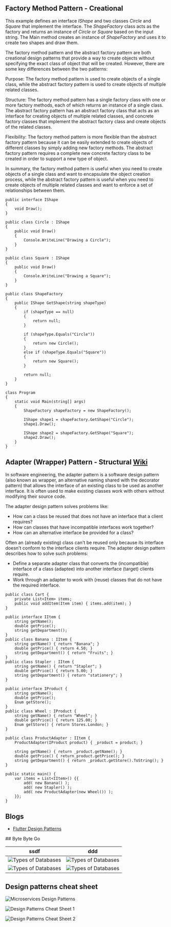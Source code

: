 ## Factory Method Pattern - Creational

This example defines an interface _IShape_ and two classes _Circle_ and _Square_ that implement the interface. The _ShapeFactory_ class acts as the factory and returns an instance of _Circle_ or _Square_ based on the input string. The Main method creates an instance of _ShapeFactory_ and uses it to create two shapes and draw them.


The factory method pattern and the abstract factory pattern are both creational design patterns that provide a way to create objects without specifying the exact class of object that will be created. However, there are some key differences between the two patterns:

Purpose: The factory method pattern is used to create objects of a single class, while the abstract factory pattern is used to create objects of multiple related classes.

Structure: The factory method pattern has a single factory class with one or more factory methods, each of which returns an instance of a single class. The abstract factory pattern has an abstract factory class that acts as an interface for creating objects of multiple related classes, and concrete factory classes that implement the abstract factory class and create objects of the related classes.

Flexibility: The factory method pattern is more flexible than the abstract factory pattern because it can be easily extended to create objects of different classes by simply adding new factory methods. The abstract factory pattern requires a complete new concrete factory class to be created in order to support a new type of object.

In summary, the factory method pattern is useful when you need to create objects of a single class and want to encapsulate the object creation process, while the abstract factory pattern is useful when you need to create objects of multiple related classes and want to enforce a set of relationships between them.

```
public interface IShape
{
    void Draw();
}

public class Circle : IShape
{
    public void Draw()
    {
        Console.WriteLine("Drawing a Circle");
    }
}

public class Square : IShape
{
    public void Draw()
    {
        Console.WriteLine("Drawing a Square");
    }
}

public class ShapeFactory
{
    public IShape GetShape(string shapeType)
    {
        if (shapeType == null)
        {
            return null;
        }

        if (shapeType.Equals("Circle"))
        {
            return new Circle();
        }
        else if (shapeType.Equals("Square"))
        {
            return new Square();
        }

        return null;
    }
}

class Program
{
    static void Main(string[] args)
    {
        ShapeFactory shapeFactory = new ShapeFactory();

        IShape shape1 = shapeFactory.GetShape("Circle");
        shape1.Draw();

        IShape shape2 = shapeFactory.GetShape("Square");
        shape2.Draw();
    }
}
```

## Adapter (Wrapper) Pattern - Structural [Wiki](https://en.wikipedia.org/wiki/Adapter_pattern)

In software engineering, the adapter pattern is a software design pattern (also known as wrapper, an alternative naming shared with the decorator pattern) that allows the interface of an existing class to be used as another interface. It is often used to make existing classes work with others without modifying their source code.

The adapter design pattern solves problems like:
- How can a class be reused that does not have an interface that a client requires?
- How can classes that have incompatible interfaces work together?
- How can an alternative interface be provided for a class?

Often an (already existing) class can't be reused only because its interface doesn't conform to the interface clients require.
The adapter design pattern describes how to solve such problems:
- Define a separate adapter class that converts the (incompatible) interface of a class (adaptee) into another interface (target) clients require.
- Work through an adapter to work with (reuse) classes that do not have the required interface.

```
public class Cart {
	private List<Item> items;
	public void addItem(Item item) { items.add(item); }
}

public interface IItem {
	string getName();
	double getPrice();
	string getDepartment();
}
public class Banana : IItem {
	string getName() { return "Banana"; }
	double getPrice() { return 4.50; }
	string getDepartment() { return "Fruits"; }
}
public class Stapler : IItem {
	string getName() { return "Stapler"; }
	double getPrice() { return 5.00; }
	string getDepartment() { return "stationery"; }
}

public interface IProduct {
	string getName();
	double getPrice();
	Enum getStore();
}
public class Wheel : IProduct {
	string getName() { return "Wheel"; }
	double getPrice() { return 125.00; }
	Enum getStore() { return Stores.London; }
}

public class ProductAdapter : IItem {
	ProductAdapter(IProduct product) { _product = product; }

	string getName() { return _product.getName(); }
	double getPrice() { return_product.getPrice(); }
	string getDepartment() { return _product.getStore().ToString(); }
}

public static main() {
	var items = List<IItem>() {{
		add( new Banana() );
		add( new Stapler() );
		add( new ProductAdapter(new Wheel()) );
	}};
}
```

## Blogs
- [Flutter Design Patterns](https://kazlauskas.dev/flutter-design-patterns-0-introduction)

## Byte Byte Go

|ssdf|ddd|
|---|---|
|![Types of Databases](../files/bytebytego_database_types.jpeg)|![Types of Databases](../files/bytebytego_caching_strategies.jpeg)|
|![Types of Databases](../files/bytebytego_message_queue_types.jpeg)|![Types of Databases](../files/bytebytego_monitoring_infras_in_cloud.jpeg)|

## Design patterns cheat sheet  
![Microservices Design Patterns](../examples/resources/microservices_design_patterns.png)  

![Design Patterns Cheat Sheet 1](../examples/resources/design_patterns_cheat_sheet_1.png)  
  
![Design Patterns Cheat Sheet 2](../examples/resources/design_patterns_cheat_sheet_2.png)
